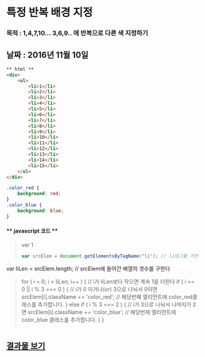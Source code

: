 # 특정 반복 배경 지정
### 목적 : 1,4,7,10... 3,6,9.. 에 반복으로 다른 색 지정하기 
날짜 : 2016년 11월 10일
---

```html
** html **
<div>
	<ul>
		<li>1</li>
		<li>2</li>
		<li>3</li>
		<li>4</li>
		<li>5</li>
		<li>6</li>
		<li>7</li>
		<li>8</li>
		<li>9</li>
		<li>10</li>
		<li>11</li>
		<li>12</li>
		<li>13</li>
		<li>14</li>
		<li>15</li>
	</ul>
</div>
```
```css
.color_red {
	background: red;
}
.color_blue {
	background: blue;
}
```
#### \*\* javascript 코드 \*\*

>ver 1
>
> ```js
> var srcElem = document.getElementsByTagName("li"); // li테그를 가진 엘리먼트를 srcElem 변수에 배열로 담는다 
var liLen = srcElem.length; // srcElem에 들어간 배열의 갯수를 구한다
>
> for ( i = 0; i < liLen; i++ ) { // i가 liLen보다 작으면 계속 1을 더한다
	if ( i == 0 || i % 3 === 0 ) { // i가 0 이거나(or) 3으로 나눠서 0이면
		srcElem[i].className += 'color_red'; // 해당번째 엘리먼트에 color_red클래스를 추가합니다.
	} else if ( i % 3 === 2 ) { // i가 3으로 나눠서 나머지가 2면
		srcElem[i].className += 'color_blue'; // 해당번재 엘리먼트에 color_blue 클래스를 추가합니다.
	}
} 
> ```

## [결과물 보기](https://linu4u.github.io/2.js_study/20161110/idex.html)
